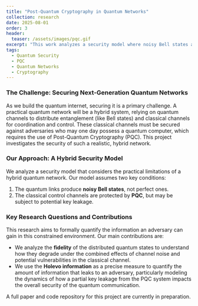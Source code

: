 ```yaml
---
title: "Post-Quantum Cryptography in Quantum Networks"
collection: research
date: 2025-08-01
order: 3
header:
  teaser: /assets/images/pqc.gif
excerpt: "This work analyzes a security model where noisy Bell states and PQC-protected classical channels constrain the information accessible to an adversary."
tags:
  - Quantum Security
  - PQC
  - Quantum Networks
  - Cryptography
---
```


### The Challenge: Securing Next-Generation Quantum Networks
As we build the quantum internet, securing it is a primary challenge. A practical quantum network will be a hybrid system, relying on quantum channels to distribute entanglement (like Bell states) and classical channels for coordination and control. These classical channels must be secured against adversaries who may one day possess a quantum computer, which requires the use of Post-Quantum Cryptography (PQC). This project investigates the security of such a realistic, hybrid network.

### Our Approach: A Hybrid Security Model
We analyze a security model that considers the practical limitations of a hybrid quantum network. Our model assumes two key conditions:
1.  The quantum links produce **noisy Bell states**, not perfect ones.
2.  The classical control channels are protected by **PQC**, but may be subject to potential key leakage.

### Key Research Questions and Contributions
This research aims to formally quantify the information an adversary can gain in this constrained environment. Our main contributions are:
* We analyze the **fidelity** of the distributed quantum states to understand how they degrade under the combined effects of channel noise and potential vulnerabilities in the classical channel.
* We use the **Holevo information** as a precise measure to quantify the amount of information that leaks to an adversary, particularly modeling the dynamics of how a partial key leakage from the PQC system impacts the overall security of the quantum communication.

A full paper and code repository for this project are currently in preparation.
